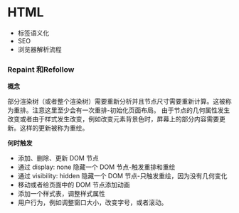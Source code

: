 HTML
===

* 标签语义化
* SEO
* 浏览器解析流程


### Repaint 和Refollow
**概念**

部分渲染树（或者整个渲染树）需要重新分析并且节点尺寸需要重新计算。这被称为重排。注意这里至少会有一次重排-初始化页面布局。
由于节点的几何属性发生改变或者由于样式发生改变，例如改变元素背景色时，屏幕上的部分内容需要更新。这样的更新被称为重绘。

**何时触发**

* 添加、删除、更新 DOM 节点
* 通过 display: none 隐藏一个 DOM 节点-触发重排和重绘
* 通过 visibility: hidden 隐藏一个 DOM 节点-只触发重绘，因为没有几何变化
* 移动或者给页面中的 DOM 节点添加动画
* 添加一个样式表，调整样式属性
* 用户行为，例如调整窗口大小，改变字号，或者滚动。